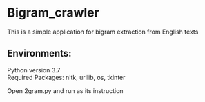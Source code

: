 Bigram_crawler
=====================================================================
This is a simple application for bigram extraction from English texts

Environments:
----------------------------------------------
  Python version 3.7  
  Required Packages: nltk, urllib, os, tkinter  
  
Open 2gram.py and run as its instruction
